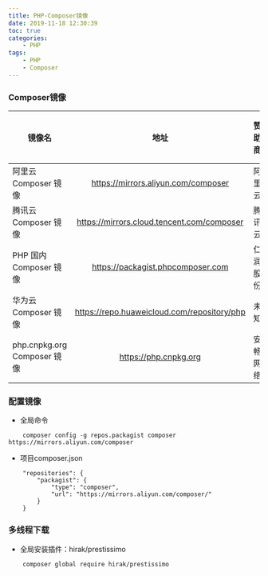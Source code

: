 ```yaml
---
title: PHP-Composer镜像
date: 2019-11-18 12:30:39
toc: true
categories: 
    - PHP
tags:
    - PHP
    - Composer
---
```


### Composer镜像

镜像名 | 地址 | 赞助商 | 更新频率 | 备注
---|:--:|---:|---:|---:
阿里云 Composer 镜像 | 	https://mirrors.aliyun.com/composer | 阿里云 | 96 秒 | 推荐
腾讯云 Composer 镜像 | 	https://mirrors.cloud.tencent.com/composer | 腾讯云 | 24 小时 | -
PHP 国内 Composer 镜像 | 	https://packagist.phpcomposer.com | 仁润股份 | 24 小时 | 不稳定
华为云 Composer 镜像 | 	https://repo.huaweicloud.com/repository/php | 未知 | 96 秒 | -
php.cnpkg.org Composer 镜像 | 	https://php.cnpkg.org | 安畅网络 | 60 秒 | -

### 配置镜像

- 全局命令
```
    composer config -g repos.packagist composer https://mirrors.aliyun.com/composer
```

- 项目composer.json
```
    "repositories": {
        "packagist": {
            "type": "composer",
            "url": "https://mirrors.aliyun.com/composer/"
        }
    }
```

### 多线程下载
- 全局安装插件：hirak/prestissimo
```
    composer global require hirak/prestissimo
```